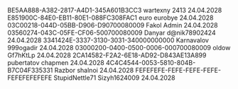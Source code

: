BE5AA888-A382-2817-A4D1-345A601B3CC3 wartexny 2413 24.04.2028
E851900C-84E0-EB11-80E1-088FC308FAC1 euro eurobye 24.04.2028
03C00218-044D-05BB-D906-D90700080009 Fakol Admin 24.04.2028
03560274-043C-05FE-CF06-500700080009 Danyar d@nik78902424 24.04.2028
3341424E-3337-3130-3031-340000000000 Karnavalov 999ogadir 24.04.2028
03000200-0400-0500-0006-000700080009 oldow Gf7hKtLp 24.04.2028
2CA14582-F2A2-6E18-AD92-D843AE13A899 pubertatov chapmen 24.04.2028
4C4C4544-0053-5810-804B-B7C04F335331 Razbor shalnoi 24.04.2028
FEFEFEFE-FEFE-FEFE-FEFE-FEFEFEFEFEFE StupidNettle71 Sizyh1624009 24.04.2028
